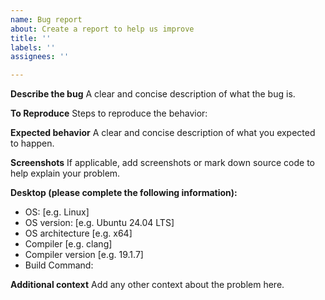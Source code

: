 ```yaml
---
name: Bug report
about: Create a report to help us improve
title: ''
labels: ''
assignees: ''

---
```


**Describe the bug**
A clear and concise description of what the bug is.

**To Reproduce**
Steps to reproduce the behavior:

**Expected behavior**
A clear and concise description of what you expected to happen.

**Screenshots**
If applicable, add screenshots or mark down source code to help explain your problem.

**Desktop (please complete the following information):**
 - OS: [e.g. Linux]
 - OS version: [e.g. Ubuntu 24.04 LTS]
 - OS architecture [e.g. x64]
 - Compiler [e.g. clang]
 - Compiler version [e.g. 19.1.7]
 - Build Command:

**Additional context**
Add any other context about the problem here.
